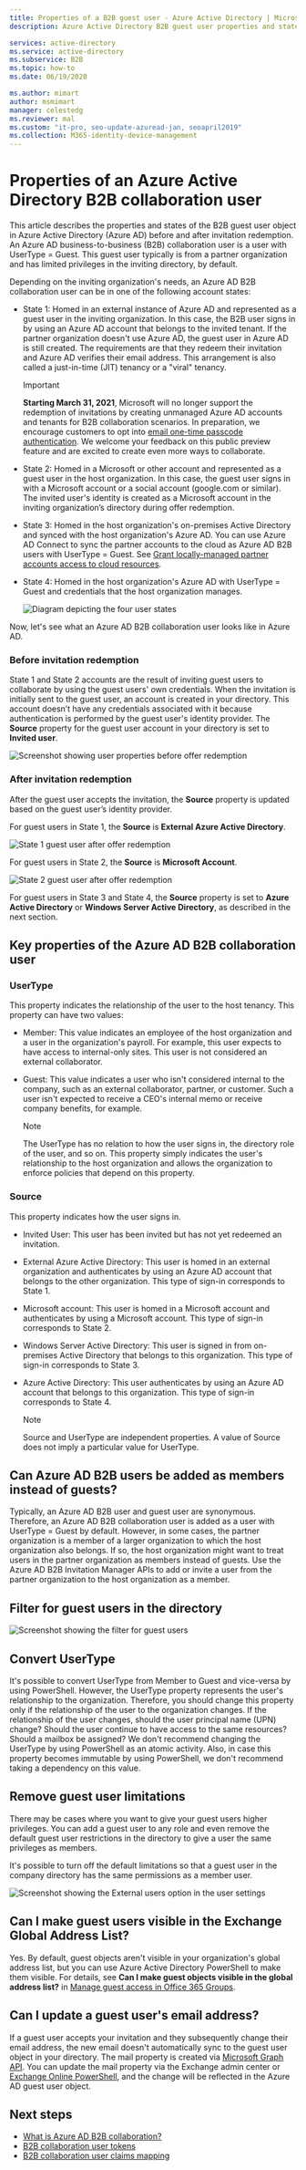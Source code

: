 ```yaml
---
title: Properties of a B2B guest user - Azure Active Directory | Microsoft Docs
description: Azure Active Directory B2B guest user properties and states before and after invitation redemption

services: active-directory
ms.service: active-directory
ms.subservice: B2B
ms.topic: how-to
ms.date: 06/19/2020

ms.author: mimart
author: msmimart
manager: celestedg
ms.reviewer: mal
ms.custom: "it-pro, seo-update-azuread-jan, seoapril2019"
ms.collection: M365-identity-device-management
---
```


# Properties of an Azure Active Directory B2B collaboration user

This article describes the properties and states of the B2B guest user object in Azure Active Directory (Azure AD) before and after invitation redemption. An Azure AD business-to-business (B2B) collaboration user is a user with UserType = Guest. This guest user typically is from a partner organization and has limited privileges in the inviting directory, by default.

Depending on the inviting organization's needs, an Azure AD B2B collaboration user can be in one of the following account states:

- State 1: Homed in an external instance of Azure AD and represented as a guest user in the inviting organization. In this case, the B2B user signs in by using an Azure AD account that belongs to the invited tenant. If the partner organization doesn't use Azure AD, the guest user in Azure AD is still created. The requirements are that they redeem their invitation and Azure AD verifies their email address. This arrangement is also called a just-in-time (JIT) tenancy or a "viral" tenancy.

   > [!IMPORTANT]
   > **Starting March 31, 2021**, Microsoft will no longer support the redemption of invitations by creating unmanaged Azure AD accounts and tenants for B2B collaboration scenarios. In preparation, we encourage customers to opt into [email one-time passcode authentication](one-time-passcode.md). We welcome your feedback on this public preview feature and are excited to create even more ways to collaborate.

- State 2: Homed in a Microsoft or other account and represented as a guest user in the host organization. In this case, the guest user signs in with a Microsoft account or a social account (google.com or similar). The invited user's identity is created as a Microsoft account in the inviting organization’s directory during offer redemption.

- State 3: Homed in the host organization's on-premises Active Directory and synced with the host organization's Azure AD. You can use Azure AD Connect to sync the partner accounts to the cloud as Azure AD B2B users with UserType = Guest. See [Grant locally-managed partner accounts access to cloud resources](hybrid-on-premises-to-cloud.md).

- State 4: Homed in the host organization's Azure AD with UserType = Guest and credentials that the host organization manages.

  ![Diagram depicting the four user states](media/user-properties/redemption-diagram.png)


Now, let's see what an Azure AD B2B collaboration user looks like in Azure AD.

### Before invitation redemption

State 1 and State 2 accounts are the result of inviting guest users to collaborate by using the guest users' own credentials. When the invitation is initially sent to the guest user, an account is created in your directory. This account doesn’t have any credentials associated with it because authentication is performed by the guest user's identity provider. The **Source** property for the guest user account in your directory is set to **Invited user**. 

![Screenshot showing user properties before offer redemption](media/user-properties/before-redemption.png)

### After invitation redemption

After the guest user accepts the invitation, the **Source** property is updated based on the guest user’s identity provider.

For guest users in State 1, the **Source** is **External Azure Active Directory**.

![State 1 guest user after offer redemption](media/user-properties/after-redemption-state1.png)

For guest users in State 2, the **Source** is **Microsoft Account**.

![State 2 guest user after offer redemption](media/user-properties/after-redemption-state2.png)

For guest users in State 3 and State 4, the **Source** property is set to **Azure Active Directory** or **Windows Server Active Directory**, as described in the next section.

## Key properties of the Azure AD B2B collaboration user
### UserType
This property indicates the relationship of the user to the host tenancy. This property can have two values:
- Member: This value indicates an employee of the host organization and a user in the organization's payroll. For example, this user expects to have access to internal-only sites. This user is not considered an external collaborator.

- Guest: This value indicates a user who isn't considered internal to the company, such as an external collaborator, partner, or customer. Such a user isn't expected to receive a CEO's internal memo or receive company benefits, for example.

  > [!NOTE]
  > The UserType has no relation to how the user signs in, the directory role of the user, and so on. This property simply indicates the user's relationship to the host organization and allows the organization to enforce policies that depend on this property.

### Source
This property indicates how the user signs in.

- Invited User: This user has been invited but has not yet redeemed an invitation.

- External Azure Active Directory: This user is homed in an external organization and authenticates by using an Azure AD account that belongs to the other organization. This type of sign-in corresponds to State 1.

- Microsoft account: This user is homed in a Microsoft account and authenticates by using a Microsoft account. This type of sign-in corresponds to State 2.

- Windows Server Active Directory: This user is signed in from on-premises Active Directory that belongs to this organization. This type of sign-in corresponds to State 3.

- Azure Active Directory: This user authenticates by using an Azure AD account that belongs to this organization. This type of sign-in corresponds to State 4.
  > [!NOTE]
  > Source and UserType are independent properties. A value of Source does not imply a particular value for UserType.

## Can Azure AD B2B users be added as members instead of guests?
Typically, an Azure AD B2B user and guest user are synonymous. Therefore, an Azure AD B2B collaboration user is added as a user with UserType = Guest by default. However, in some cases, the partner organization is a member of a larger organization to which the host organization also belongs. If so, the host organization might want to treat users in the partner organization as members instead of guests. Use the Azure AD B2B Invitation Manager APIs to add or invite a user from the partner organization to the host organization as a member.

## Filter for guest users in the directory

![Screenshot showing the filter for guest users](media/user-properties/filter-guest-users.png)

## Convert UserType
It's possible to convert UserType from Member to Guest and vice-versa by using PowerShell. However, the UserType property represents the user's relationship to the organization. Therefore, you should change this property only if the relationship of the user to the organization changes. If the relationship of the user changes, should the user principal name (UPN) change? Should the user continue to have access to the same resources? Should a mailbox be assigned? We don't recommend changing the UserType by using PowerShell as an atomic activity. Also, in case this property becomes immutable by using PowerShell, we don't recommend taking a dependency on this value.

## Remove guest user limitations
There may be cases where you want to give your guest users higher privileges. You can add a guest user to any role and even remove the default guest user restrictions in the directory to give a user the same privileges as members.

It's possible to turn off the default limitations so that a guest user in the company directory has the same permissions as a member user.

![Screenshot showing the External users option in the user settings](media/user-properties/remove-guest-limitations.png)

## Can I make guest users visible in the Exchange Global Address List?
Yes. By default, guest objects aren't visible in your organization's global address list, but you can use Azure Active Directory PowerShell to make them visible. For details, see **Can I make guest objects visible in the global address list?** in [Manage guest access in Office 365 Groups](https://docs.microsoft.com/office365/admin/create-groups/manage-guest-access-in-groups).

## Can I update a guest user's email address?

If a guest user accepts your invitation and they subsequently change their email address, the new email doesn't automatically sync to the guest user object in your directory. The mail property is created via [Microsoft Graph API](https://docs.microsoft.com/graph/api/resources/user?view=graph-rest-1.0). You can update the mail property via the Exchange admin center or [Exchange Online PowerShell](https://docs.microsoft.com/powershell/module/exchange/users-and-groups/set-mailuser?view=exchange-ps), and the change will be reflected in the Azure AD guest user object.

## Next steps

* [What is Azure AD B2B collaboration?](what-is-b2b.md)
* [B2B collaboration user tokens](user-token.md)
* [B2B collaboration user claims mapping](claims-mapping.md)
